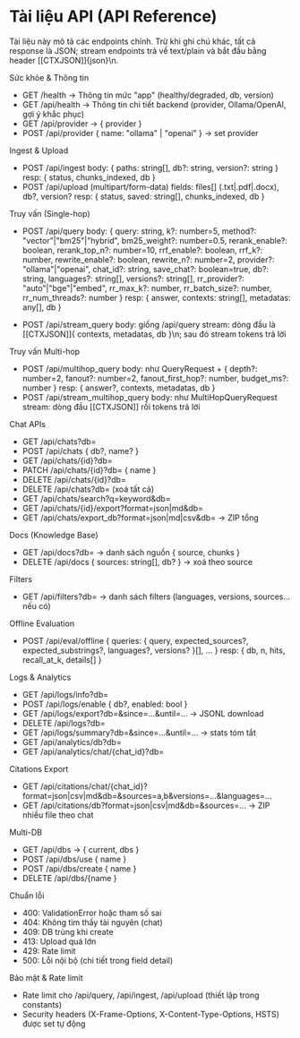 # Tài liệu API (API Reference)

Tài liệu này mô tả các endpoints chính. Trừ khi ghi chú khác, tất cả response là JSON; stream endpoints trả về text/plain và bắt đầu bằng header [[CTXJSON]]{json}\n.

Sức khỏe & Thông tin
- GET /health → Thông tin mức "app" (healthy/degraded, db, version)
- GET /api/health → Thông tin chi tiết backend (provider, Ollama/OpenAI, gợi ý khắc phục)
- GET /api/provider → { provider }
- POST /api/provider { name: "ollama" | "openai" } → set provider

Ingest & Upload
- POST /api/ingest
  body: { paths: string[], db?: string, version?: string }
  resp: { status, chunks_indexed, db }
- POST /api/upload (multipart/form-data)
  fields: files[] (.txt|.pdf|.docx), db?, version?
  resp: { status, saved: string[], chunks_indexed, db }

Truy vấn (Single-hop)
- POST /api/query
  body: {
    query: string, k?: number=5, method?: "vector"|"bm25"|"hybrid",
    bm25_weight?: number=0.5,
    rerank_enable?: boolean, rerank_top_n?: number=10,
    rrf_enable?: boolean, rrf_k?: number,
    rewrite_enable?: boolean, rewrite_n?: number=2,
    provider?: "ollama"|"openai",
    chat_id?: string, save_chat?: boolean=true,
    db?: string, languages?: string[], versions?: string[],
    rr_provider?: "auto"|"bge"|"embed", rr_max_k?: number, rr_batch_size?: number, rr_num_threads?: number
  }
  resp: { answer, contexts: string[], metadatas: any[], db }

- POST /api/stream_query
  body: giống /api/query
  stream: dòng đầu là [[CTXJSON]]{ contexts, metadatas, db }\n; sau đó stream tokens trả lời

Truy vấn Multi-hop
- POST /api/multihop_query
  body: như QueryRequest + { depth?: number=2, fanout?: number=2, fanout_first_hop?: number, budget_ms?: number }
  resp: { answer?, contexts, metadatas, db }
- POST /api/stream_multihop_query
  body: như MultiHopQueryRequest
  stream: dòng đầu [[CTXJSON]] rồi tokens trả lời

Chat APIs
- GET /api/chats?db=<db>
- POST /api/chats { db?, name? }
- GET /api/chats/{id}?db=<db>
- PATCH /api/chats/{id}?db=<db> { name }
- DELETE /api/chats/{id}?db=<db>
- DELETE /api/chats?db=<db> (xoá tất cả)
- GET /api/chats/search?q=keyword&db=<db>
- GET /api/chats/{id}/export?format=json|md&db=<db>
- GET /api/chats/export_db?format=json|md|csv&db=<db> → ZIP tổng

Docs (Knowledge Base)
- GET /api/docs?db=<db> → danh sách nguồn { source, chunks }
- DELETE /api/docs { sources: string[], db? } → xoá theo source

Filters
- GET /api/filters?db=<db> → danh sách filters (languages, versions, sources... nếu có)

Offline Evaluation
- POST /api/eval/offline { queries: { query, expected_sources?, expected_substrings?, languages?, versions? }[], ... }
  resp: { db, n, hits, recall_at_k, details[] }

Logs & Analytics
- GET /api/logs/info?db=<db>
- POST /api/logs/enable { db?, enabled: bool }
- GET /api/logs/export?db=<db>&since=...&until=... → JSONL download
- DELETE /api/logs?db=<db>
- GET /api/logs/summary?db=<db>&since=...&until=... → stats tóm tắt
- GET /api/analytics/db?db=<db>
- GET /api/analytics/chat/{chat_id}?db=<db>

Citations Export
- GET /api/citations/chat/{chat_id}?format=json|csv|md&db=<db>&sources=a,b&versions=...&languages=...
- GET /api/citations/db?format=json|csv|md&db=<db>&sources=... → ZIP nhiều file theo chat

Multi-DB
- GET /api/dbs → { current, dbs }
- POST /api/dbs/use { name }
- POST /api/dbs/create { name }
- DELETE /api/dbs/{name }

Chuẩn lỗi
- 400: ValidationError hoặc tham số sai
- 404: Không tìm thấy tài nguyên (chat)
- 409: DB trùng khi create
- 413: Upload quá lớn
- 429: Rate limit
- 500: Lỗi nội bộ (chi tiết trong field detail)

Bảo mật & Rate limit
- Rate limit cho /api/query, /api/ingest, /api/upload (thiết lập trong constants)
- Security headers (X-Frame-Options, X-Content-Type-Options, HSTS) được set tự động
